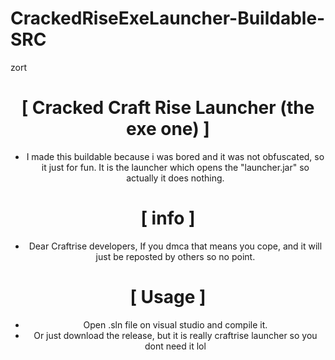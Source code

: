 # CrackedRiseExeLauncher-Buildable-SRC
zort

<div align="center">

# [ Cracked Craft Rise Launcher (the exe one) ]
+ I made this buildable because i was bored and it was not obfuscated, so it just for fun. It is the launcher which opens the "launcher.jar" so actually it does nothing.

# [ info ]

+ Dear Craftrise developers, If you dmca that means you cope, and it will just be reposted by others so no point.

# [ Usage ]

+ Open .sln file on visual studio and compile it.
+ Or just download the release, but it is really craftrise launcher so you dont need it lol

